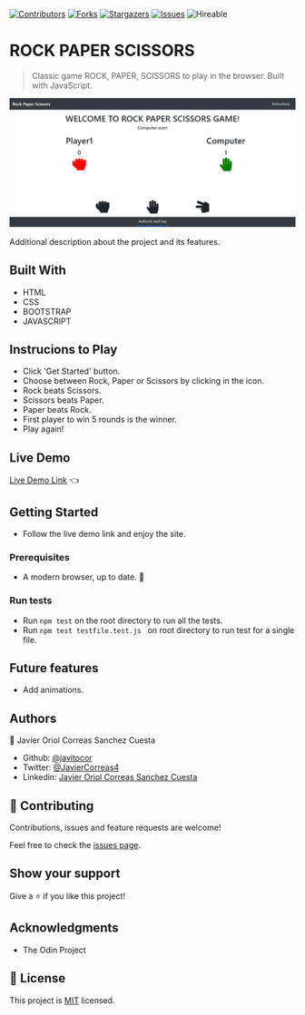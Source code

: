 <!--
*** Thanks for checking out this README Template. If you have a suggestion that would
*** make this better, please fork the repo and create a pull request or simply open
*** an issue with the tag "enhancement".
*** Thanks again! Now go create something AMAZING! :D
-->

<!-- PROJECT SHIELDS -->
<!--
*** I'm using markdown "reference style" links for readability.
*** Reference links are enclosed in brackets [ ] instead of parentheses ( ).
*** See the bottom of this document for the declaration of the reference variables
*** for contributors-url, forks-url, etc. This is an optional, concise syntax you may use.
*** https://www.markdownguide.org/basic-syntax/#reference-style-links
-->
[![Contributors][contributors-shield]][contributors-url]
[![Forks][forks-shield]][forks-url]
[![Stargazers][stars-shield]][stars-url]
[![Issues][issues-shield]][issues-url]
![Hireable](https://cdn.rawgit.com/hiendv/hireable/master/styles/default/yes.svg)

# ROCK PAPER SCISSORS

> Classic game ROCK, PAPER, SCISSORS to play in the browser. Built with JavaScript.

![screenshot](./assets/screenshot1.png)

Additional description about the project and its features.

## Built With

- HTML
- CSS
- BOOTSTRAP
- JAVASCRIPT

## Instrucions to Play

- Click 'Get Started' button.
- Choose between Rock, Paper or Scissors by clicking in the icon.
- Rock beats Scissors.
- Scissors beats Paper.
- Paper beats Rock.
- First player to win 5 rounds is the winner.
- Play again!

## Live Demo

[Live Demo Link]() :point_left:

## Getting Started
- Follow the live demo link and enjoy the site.

### Prerequisites

- A modern browser, up to date.  :muscle:

### Run tests

- Run ```npm test``` on the root directory to run all the tests.
- Run ```npm test testfile.test.js ``` on root directory to run test for a single file.

## Future features

- Add animations.

## Authors

👤 Javier Oriol Correas Sanchez Cuesta
- Github: [@javitocor](https://github.com/javitocor)
- Twitter: [@JavierCorreas4](https://twitter.com/JavierCorreas4)
- Linkedin: [Javier Oriol Correas Sanchez Cuesta](https://www.linkedin.com/in/javier-correas-sanchez-cuesta-15289482/)

## 🤝 Contributing

Contributions, issues and feature requests are welcome!

Feel free to check the [issues page](https://github.com/javitocor/Rock-Paper-Scissors-JS/issues).

## Show your support

Give a ⭐️ if you like this project!

## Acknowledgments

- The Odin Project

## 📝 License

This project is [MIT](lic.url) licensed.

<!-- MARKDOWN LINKS & IMAGES -->
<!-- https://www.markdownguide.org/basic-syntax/#reference-style-links -->
[contributors-shield]: https://img.shields.io/github/contributors/javitocor/Rock-Paper-Scissors-JS.svg?style=flat-square
[contributors-url]: https://github.com/javitocor/Rock-Paper-Scissors-JS/graphs/contributors
[forks-shield]: https://img.shields.io/github/forks/javitocor/Rock-Paper-Scissors-JS.svg?style=flat-square
[forks-url]: https://github.com/javitocor/Rock-Paper-Scissors-JS/network/members
[stars-shield]: https://img.shields.io/github/stars/javitocor/Rock-Paper-Scissors-JS.svg?style=flat-square
[stars-url]: https://github.com/javitocor/Rock-Paper-Scissors-JS/stargazers
[issues-shield]: https://img.shields.io/github/issues/javitocor/Rock-Paper-Scissors-JS.svg?style=flat-square
[issues-url]: https://github.com/javitocor/Rock-Paper-Scissors-JS/issues
